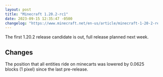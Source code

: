```yaml
---
layout: post
title: "Minecraft 1.20.2-rc1"
date: 2023-09-15 12:35:47 -0500
changelog: "https://www.minecraft.net/en-us/article/minecraft-1-20-2-release-candidate-1"
---
```


The first 1.20.2 release candidate is out, full release planned next week.

## Changes

The position that all entities ride on minecarts was lowered by 0.0625 blocks (1 pixel) since the last pre-release.

